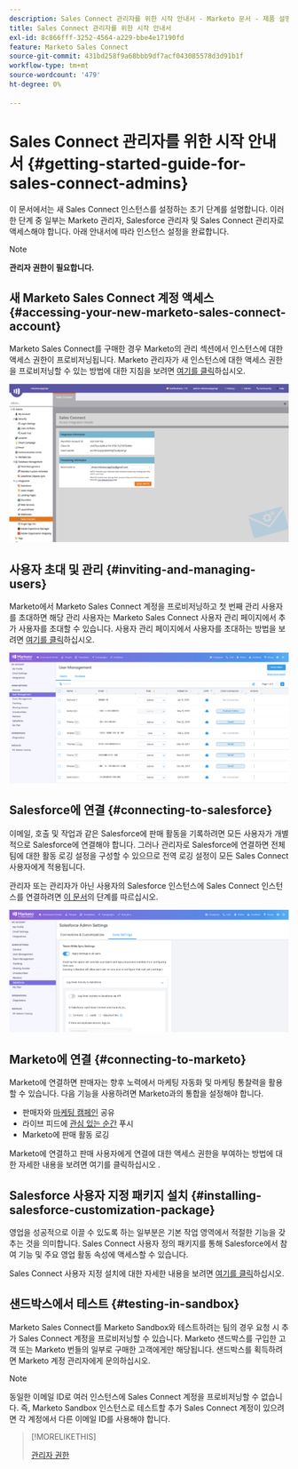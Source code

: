 ```yaml
---
description: Sales Connect 관리자를 위한 시작 안내서 - Marketo 문서 - 제품 설명서
title: Sales Connect 관리자를 위한 시작 안내서
exl-id: 8c866fff-3252-4564-a229-bbe4e17190fd
feature: Marketo Sales Connect
source-git-commit: 431bd258f9a68bbb9df7acf043085578d3d91b1f
workflow-type: tm+mt
source-wordcount: '479'
ht-degree: 0%

---
```


# Sales Connect 관리자를 위한 시작 안내서 {#getting-started-guide-for-sales-connect-admins}

이 문서에서는 새 Sales Connect 인스턴스를 설정하는 초기 단계를 설명합니다. 이러한 단계 중 일부는 Marketo 관리자, Salesforce 관리자 및 Sales Connect 관리자로 액세스해야 합니다. 아래 안내서에 따라 인스턴스 설정을 완료합니다.

>[!NOTE]
>
>**관리자 권한이 필요합니다.**

## 새 Marketo Sales Connect 계정 액세스 {#accessing-your-new-marketo-sales-connect-account}

Marketo Sales Connect를 구매한 경우 Marketo의 관리 섹션에서 인스턴스에 대한 액세스 권한이 프로비저닝됩니다. Marketo 관리자가 새 인스턴스에 대한 액세스 권한을 프로비저닝할 수 있는 방법에 대한 지침을 보려면 [여기를 클릭](/help/marketo/product-docs/marketo-sales-connect/getting-started/accessing-your-new-sales-connect-instance.md)하십시오.

![](assets/getting-started-guide-for-sales-connect-admins-1.png)

## 사용자 초대 및 관리 {#inviting-and-managing-users}

Marketo에서 Marketo Sales Connect 계정을 프로비저닝하고 첫 번째 관리 사용자를 초대하면 해당 관리 사용자는 Marketo Sales Connect 사용자 관리 페이지에서 추가 사용자를 초대할 수 있습니다. 사용자 관리 페이지에서 사용자를 초대하는 방법을 보려면 [여기를 클릭](/help/marketo/product-docs/marketo-sales-connect/admin/invite-users.md)하십시오.

![](assets/getting-started-guide-for-sales-connect-admins-2.png)

## Salesforce에 연결 {#connecting-to-salesforce}

이메일, 호출 및 작업과 같은 Salesforce에 판매 활동을 기록하려면 모든 사용자가 개별적으로 Salesforce에 연결해야 합니다. 그러나 관리자로 Salesforce에 연결하면 전체 팀에 대한 활동 로깅 설정을 구성할 수 있으므로 전역 로깅 설정이 모든 Sales Connect 사용자에게 적용됩니다.

관리자 또는 관리자가 아닌 사용자의 Salesforce 인스턴스에 Sales Connect 인스턴스를 연결하려면 [이 문서](/help/marketo/product-docs/marketo-sales-connect/crm/salesforce-integration/connect-your-sales-connect-account-to-salesforce.md)의 단계를 따르십시오.

![](assets/getting-started-guide-for-sales-connect-admins-3.png)

## Marketo에 연결 {#connecting-to-marketo}

Marketo에 연결하면 판매자는 향후 노력에서 마케팅 자동화 및 마케팅 통찰력을 활용할 수 있습니다. 다음 기능을 사용하려면 Marketo과의 통합을 설정해야 합니다.

* 판매자와 [마케팅 캠페인](/help/marketo/product-docs/marketo-sales-connect/marketo/make-a-campaign-visible-to-sales-connect-users.md) 공유
* 라이브 피드에 [관심 있는 순간](/help/marketo/product-docs/marketo-sales-connect/marketo/interesting-moments-in-sales-connect.md) 푸시
* Marketo에 판매 활동 로깅

Marketo에 연결하고 판매 사용자에게 연결에 대한 액세스 권한을 부여하는 방법에 대한 자세한 내용을 보려면 여기를 클릭하십시오 .

## Salesforce 사용자 지정 패키지 설치 {#installing-salesforce-customization-package}

영업을 성공적으로 이끌 수 있도록 하는 일부분은 기본 작업 영역에서 적절한 기능을 갖추는 것을 의미합니다. Sales Connect 사용자 정의 패키지를 통해 Salesforce에서 참여 기능 및 주요 영업 활동 속성에 액세스할 수 있습니다.

Sales Connect 사용자 지정 설치에 대한 자세한 내용을 보려면 [여기를 클릭](/help/marketo/product-docs/marketo-sales-connect/crm/salesforce-customization/sales-connect-customizations-for-crm.md)하십시오.

## 샌드박스에서 테스트 {#testing-in-sandbox}

Marketo Sales Connect를 Marketo Sandbox와 테스트하려는 팀의 경우 요청 시 추가 Sales Connect 계정을 프로비저닝할 수 있습니다. Marketo 샌드박스를 구입한 고객 또는 Marketo 번들의 일부로 구매한 고객에게만 해당됩니다. 샌드박스를 획득하려면 Marketo 계정 관리자에게 문의하십시오.

>[!NOTE]
>
>동일한 이메일 ID로 여러 인스턴스에 Sales Connect 계정을 프로비저닝할 수 없습니다. 즉, Marketo Sandbox 인스턴스로 테스트할 추가 Sales Connect 계정이 있으려면 각 계정에서 다른 이메일 ID를 사용해야 합니다.

>[!MORELIKETHIS]
>
>[관리자 권한](/help/marketo/product-docs/marketo-sales-connect/admin/user-access-details.md)
